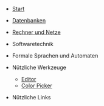 * [Start](/)
* [Datenbanken](./Datenbanken)
* [Rechner und Netze](./RechnerNetze)  
* Softwaretechnik
* Formale Sprachen und Automaten
* Nützliche Werkzeuge

  * [Editor](https://apps.wi-wissen.de/html-css-js-editor/)
  * [Color Picker](https://www.w3schools.com/colors/colors_picker.asp)



* Nützliche Links


